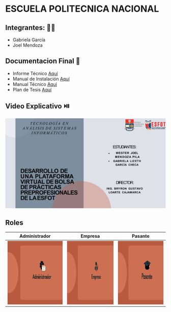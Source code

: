 # ESCUELA POLITECNICA NACIONAL
## Integrantes: 👩🧑‍
- Gabriela García
- Joel Mendoza

## Documentacion Final 📕
- Informe Técnico [Aquí](https://github.com/JoelMendoza1/Tesis/blob/main/Documentos/Informe-Técnico.pdf)
- Manual de Instalación [Aquí](https://github.com/JoelMendoza1/Tesis/blob/main/Documentos/Manual_Instalación.pdf)
- Manual Técnico [Aquí](https://github.com/JoelMendoza1/Tesis/blob/main/Documentos/Manual-Técnico.pdf)
- Plan de Tesis [Aquí](https://github.com/JoelMendoza1/Tesis/blob/main/Documentos/Plan-Tesis_García-Mendoza.pdf)

## Video Explicativo ⏯️
[![Image text](https://github.com/JoelMendoza1/Tesis/blob/main/Documentos/Imagenes/Inicio.jpg)](https://www.youtube.com/watch?v=h9XNjsTXc6I&t)


## Roles

Administrador | Empresa | Pasante 
---- | ----- | ------ 
<img src="https://github.com/JoelMendoza1/Tesis/blob/main/Documentos/Imagenes/ADMINISTRADOR.png"  height="200" width="350" > | <img src="https://github.com/JoelMendoza1/Tesis/blob/main/Documentos/Imagenes/EMPRESA.png"  height="200" width="350" > | <img src="https://github.com/JoelMendoza1/Tesis/blob/main/Documentos/Imagenes/PASANTE.png" height="200" width="350" >


 



